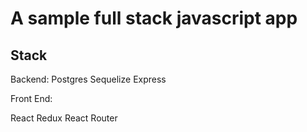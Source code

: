 # A sample full stack javascript app

## Stack

Backend:
Postgres
Sequelize
Express

Front End:

React
Redux
React Router
